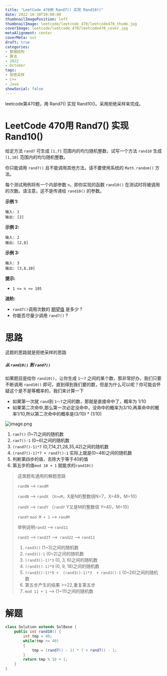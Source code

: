```yaml
---
title: "LeetCode 470用 Rand7() 实现 Rand10()"
date: 2022-10-30T10:00:00
thumbnailImagePosition: left
thumbnailImage: leetcode/leetcode_470/leetcode470_thumb.jpg
coverImage: leetcode/leetcode_470/leetcode470_cover.jpg
metaAlignment: center
coverMeta: out
draft: true
categories:
- 数据结构
- 算法
- 2022
- October
tags:
- 拒绝采样
- C++
- Java
showSocial: false
---
```


leetcode第470题，用 Rand7() 实现 Rand10()。采用拒绝采样来完成。

<!--more-->
# LeetCode 470用 Rand7() 实现 Rand10()

给定方法 `rand7` 可生成 `[1,7]` 范围内的均匀随机整数，试写一个方法 `rand10` 生成 `[1,10]` 范围内的均匀随机整数。

你只能调用 `rand7()` 且不能调用其他方法。请不要使用系统的 `Math.random()` 方法。

每个测试用例将有一个内部参数 `n`，即你实现的函数 `rand10()` 在测试时将被调用的次数。请注意，这不是传递给 `rand10()` 的参数。

**示例 1:**

```text
输入: 1
输出: [2]
```

**示例 2:**

```text
输入: 2
输出: [2,8]
```

**示例 3:**

```text
输入: 3
输出: [3,8,10]
```

**提示:**

- `1 <= n <= 105`

 **进阶:**

- `rand7()`调用次数的 [期望值](https://en.wikipedia.org/wiki/Expected_value) 是多少 ?
- 你能否尽量少调用 `rand7()` ?

# 思路

这题的思路就是拒绝采样的思路

##### 从 `rand10()` 到 `rand7()`

如果题目是给你 `rand10()`，让你生成 `1～7` 之间的某个数，那非常好办，我们只要不断调用 `rand10()` 即可，直到得到我们要的数，但是为什么可以呢？你可能会怀疑这个是不是等概率的，我们来计算一下

- 如果第一次就 `rand`到 `1～7`之间的数，那就是直接命中了，概率为 1/10
- 如果第二次命中,那么第一次必定没命中，没命中的概率为3/10,再乘命中的概率1/10,所以第二次命中的概率是(3/10) * (1/10)

![image.png](https://pic.leetcode-cn.com/13662225e7f9704ff4475d2a539c7228028ec61d3762f94fb833d29fb237c808-image.png)

1. `ran7()` (1~7)之间的随机数
2. `ran7()-1` (0~6)之间的随机数
3. `(rand7()-1)*7` (0,7,14,21,28,35,42)之间的随机数
4. `(rand7()-1)*7 + rand7()-1` 实际上就是(0~48)之间的随机数
5. 判断第四步的值，去除大于等于40的值
6. 第五步的值`mod 10 + 1` 就能求的`rand10()`

>这类题有通用的解题思路
>
>`randN` --> `randM`
>
>`randN` --> `randX`  （`X>=M`，X是N的整数倍N=7，X=49，M=10）
>
>`randX` --> `randY` （`randY` Y又是M的整数倍 Y=40，M=10）
>
>`randY` `mod M + 1` --> `randM`
>
>举例说明`rand3` --> `rand11`
>
>`rand3` --> `rand27` -->` rand22` --> `rand11`
>
>1. `rand3()` (1~3)之间的随机数
>2. `rand3()-1` (0~2)之间的随机数
>3. `(rand3()-1)*3` (0, 3, 6)之间的随机数
>4. `(rand3()-1)*9` (0, 9, 18)之间的随机数
>5. `(rand3()-1)*9 +  (rand3()-1)*3  + rand3()-1` (0~26)之间的随机数
>6. 第五步产生的结果 >=22,重复第五步
>7. `mod 11 + 1` --> (1~11)之间的随机数

# 解题

```java
class Solution extends SolBase {
    public int rand10() {
        int tmp = 40;
        while(tmp >= 40)
        {
            tmp = (rand7() - 1) * 7 + rand7() - 1;
        }
        return tmp % 10 + 1;
    }
}
```

